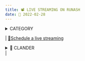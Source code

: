```yaml
---
title: 📽️ LIVE STREAMING ON RUNASH
date: 📆 2022-02-28
--- 
```

<details>
  <summary>CATEGORY</summary>
  ALL CATEGORIES <br>
  
- [x] 🍓 FRUIT <br>

- [x] 🥦 VEGETABLE <br>

- [x] 🌻 FLOWER <br>
  
- [x] 🥫 GROCERY <br>
  
  
  
  
  
  </details>
  
| [📅Schedule a live streaming](https://) <details><summary>📆 CLANDER</summary>DATE AND TIME</details> |
